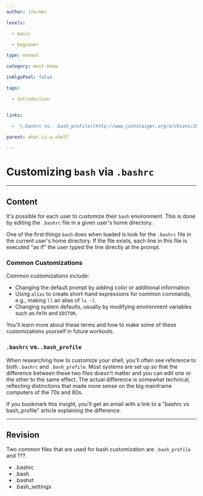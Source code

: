```yaml
---
author: jfarmer

levels:

  - basic

  - beginner

type: normal

category: must-know

inAlgoPool: false

tags:

  - introduction


links:

  - '[.bashrc vs. .bash_profile](http://www.joshstaiger.org/archives/2005/07/bash_profile_vs.html){website}'

parent: what-is-a-shell

---
```


# Customizing `bash` via `.bashrc`

---
## Content

It's possible for each user to customize their `bash` environment.  This is done by editing the `.bashrc` file in a given user's home directory.

One of the first things `bash` does when loaded is look for the `.bashrc` file in the current user's home directory.  If the file exists, each line in this file is executed "as if" the user typed the line directly at the prompt.

### Common Customizations

Common customizations include:

- Changing the default prompt by adding color or additional information
- Using `alias` to create short-hand expressions for common commands, e.g., making `ll` an alias of `ls -l`.
- Changing system defaults, usually by modifying environment variables such as `PATH` and `EDITOR`.


You'll learn more about these terms and how to make some of these customizations yourself in future workouts.

### `.bashrc` vs. `.bash_profile`

When researching how to customize your shell, you'll often see reference to both `.bashrc` and `.bash_profile`.  Most systems are set up so that the difference between these two files doesn't matter and you can edit one or the other to the same effect.  The actual difference is somewhat technical, reflecting distinctions that made more sense on the big mainframe computers of the 70s and 80s.

If you bookmark this insight, you'll get an email with a link to a "bashrc vs bash_profile" article explaining the difference.

---
## Revision

Two common files that are used for bash customization are `.bash_profile` and ???.

* .bashrc
* .bash
* .bashst
* .bash_settings

